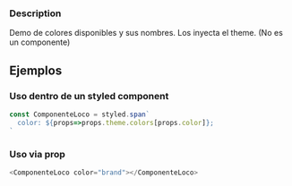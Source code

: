 ### Description
Demo de colores disponibles y sus nombres. Los inyecta el theme.
(No es un componente)

## Ejemplos

### Uso dentro de un styled component
```javascript
const ComponenteLoco = styled.span`
  color: ${props=>props.theme.colors[props.color]};
`
```

### Uso via prop

```javascript
<ComponenteLoco color="brand"></ComponenteLoco>
```

